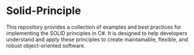 # Solid-Principle
 This repository provides a collection of examples and best practices for implementing the SOLID principles in C#. It is designed to help developers understand and apply these principles to create maintainable, flexible, and robust object-oriented software.
